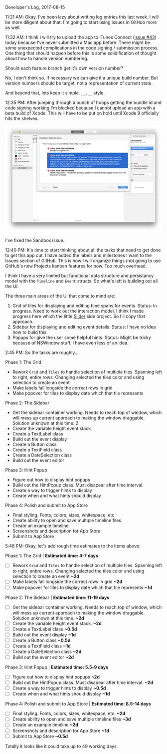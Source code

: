 Developer's Log, 2017-08-15

11:21 AM: Okay, I've been lazy about writing log entries this last week. I will be more diligent about that. I'm going to start using issues in GitHub more as well.

11:32 AM: I think I will try to upload the app to iTunes Connect ([issue #43](https://github.com/wvdk/Life-Calendar/issues/43)) today because I've never submitted a Mac app before. There might be some unexpected complications in the code signing / submission process. One thing that should happen before this is some solidification of thought about how to handle version numbering.

Should each feature branch get it's own version number?

No, I don't think so. If necessary we can give it a unique build number. But version numbers should be target, not a representation of current state.

And beyond that, lets keep it simple. `__.__` style.

12:35 PM: After jumping through a bunch of hoops getting the bundle id and code signing working I'm blocked because I cannot upload an app with a beta build of Xcode. This will have to be put on hold until Xcode 9 officially hits the shelves.

![Fig 1](./embed%20images/2017-08-15%20Fig%201.png)

I've fixed the Sandbox issue.

12:40 PM: It's time to start thinking about all the tasks that need to get done to get this app out. I have added the labels and milestones I want to the Issues section of GitHub. This is how I will organize things (not going to use GitHub's new Projects kanban features for now. Too much overhead.

I think I have a very limited but functional data structure and persistancy model with the `Timeline` and `Event` structs. So what's left is building out all the UI.

The three main areas of the UI that come to mind are:
1. Grid of tiles for displaying and editing time spans for events. Status: In progress. Need to work out the interaction model. I think I made progress here which the little [Slider](https://github.com/wvdk/A-Swift-Vocabulary/tree/master/Slider) side project. So I'll copy that approach.
2. Sidebar for displaying and editing event details. Status: I have no idea how to build this.
3. Popups for give the user some helpful hints. Status: Might be tricky because of NSWindow stuff. I have even less of an idea.

2:45 PM: So the tasks are roughly...

Phase 1: The Grid
- Rework `Grid` and `Tiles` to handle selection of multiple tiles. Spanning left to right, entire rows. Changing selected the tiles color and using selection to create an event
- Make labels fall longside the correct rows in grid
- Make popover for tiles to display date which that tile represents

Phase 2: The Sidebar
- Get the sidebar container working. Needs to reach top of window, which will mess up current approach to making the window draggable. Solution unknown at this time. 2
- Create the variable height event stack.
- Create a TextLabel class
- Build out the event display
- Create a Button class
- Create a TextField class
- Create a DateSelection class
- Build out the event editor

Phase 3: Hint Popup
- Figure out how to display hint popups
- Build out the HintPopup class. Must disapear after time interval.
- Create a way to trigger hints to display
- Create when and what hints should display

Phase 4: Polish and submit to App Store
- Final styling. Fonts, colors, sizes, whitespace, etc.
- Create ability to open and save multiple timeline files
- Create an example timeline
- Screenshots and description for App Store
- Submit to App Store

5:48 PM: Okay, let's add rough time estimates to the items above:

Phase 1: The Grid | **Estimated time: 4-7 days**
- [ ] Rework `Grid` and `Tiles` to handle selection of multiple tiles. Spanning left to right, entire rows. Changing selected the tiles color and using selection to create an event **~2d**
- [ ] Make labels fall longside the correct rows in grid **~2d**
- [ ] Make popover for tiles to display date which that tile represents **~1d**

Phase 2: The Sidebar | **Estimated time: 11-19 days**
- [ ] Get the sidebar container working. Needs to reach top of window, which will mess up current approach to making the window draggable. Solution unknown at this time. **~2d**
- [ ] Create the variable height event stack. **~2d**
- [ ] Create a TextLabel class **~0.5d**
- [ ] Build out the event display **~1d**
- [ ] Create a Button class **~0.5d**
- [ ] Create a TextField class **~1d**
- [ ] Create a DateSelection class **~2d**
- [ ] Build out the event editor **~2d**

Phase 3: Hint Popup | **Estimated time: 5.5-9 days**
- [ ] Figure out how to display hint popups **~2d**
- [ ] Build out the HintPopup class. Must disapear after time interval. **~2d**
- [ ] Create a way to trigger hints to display **~0.5d**
- [ ] Create when and what hints should display **~1d**

Phase 4: Polish and submit to App Store | **Estimated time: 8.5-14 days**
- [ ] Final styling. Fonts, colors, sizes, whitespace, etc. **~2d**
- [ ] Create ability to open and save multiple timeline files **~3d**
- [ ] Create an example timeline **~2d**
- [ ] Screenshots and description for App Store **~1d**
- [ ] Submit to App Store **~0.5d**

Totally it looks like it could take up to 49 working days.
